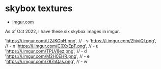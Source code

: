 # skybox textures

* [imgur.com](https://imgur.com/upload)

As of Oct 2022, I have these six skybox images in imgur.

'https://i.imgur.com/U2JKGpH.png', // - s
'https://i.imgur.com/ZhiviQI.png', // - n
'https://i.imgur.com/C0XxEpF.png', // - u
'https://i.imgur.com/TPLV8ez.png', // - d
'https://i.imgur.com/M2H0EHR.png', // - e
'https://i.imgur.com/787nQas.png', // - w
